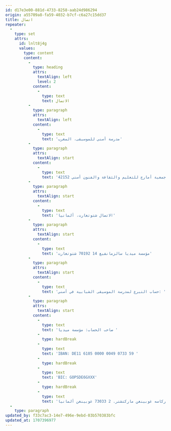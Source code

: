 ```yaml
---
id: d17e3e00-881d-4733-8258-aab24d986294
origin: a55709a8-fa59-4032-b7cf-c6a27c15dd37
title: اتصال
repeater:
  -
    type: set
    attrs:
      id: lnlt8j4g
      values:
        type: content
        content:
          -
            type: heading
            attrs:
              textAlign: left
              level: 2
            content:
              -
                type: text
                text: الاتصال
          -
            type: paragraph
            attrs:
              textAlign: left
            content:
              -
                type: text
                text: 'مدرسة أسني للموسيقى، المغرب'
          -
            type: paragraph
            attrs:
              textAlign: start
            content:
              -
                type: text
                text: 'جمعية أمارج للتعليم والثقافة والفنون أسني 42152 CT وقيادة أسني، إقليم الحوز المملكة المغربية'
          -
            type: paragraph
            attrs:
              textAlign: start
            content:
              -
                type: text
                text: 'الاتصال شتوتغارت، ألمانيا'
          -
            type: paragraph
            attrs:
              textAlign: start
            content:
              -
                type: text
                text: 'مؤسسة ميديا سالزمانفيغ 14 70192 شتوتغارت'
          -
            type: paragraph
            attrs:
              textAlign: start
            content:
              -
                type: text
                text: 'حساب التبرع لمدرسة الموسيقى الشبابية في أسني: '
          -
            type: paragraph
            attrs:
              textAlign: start
            content:
              -
                type: text
                text: 'صاحب الحساب: مؤسسة ميديا '
              -
                type: hardBreak
              -
                type: text
                text: 'IBAN: DE11 6105 0000 0049 0733 59 '
              -
                type: hardBreak
              -
                type: text
                text: 'BIC: GOPSDE6GXXX'
              -
                type: hardBreak
              -
                type: text
                text: 'كرايسسباركاسه غوبينغن ماركتشتر. 2 73033 غوبينغن ألمانيا'
  -
    type: paragraph
updated_by: f33c7ac3-14e7-496e-9ebd-03b570383bfc
updated_at: 1707396977
---
```


